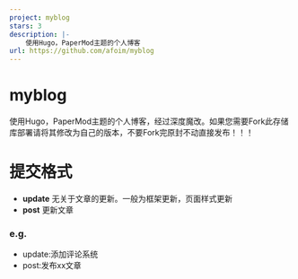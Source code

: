 ```yaml
---
project: myblog
stars: 3
description: |-
    使用Hugo，PaperMod主题的个人博客
url: https://github.com/afoim/myblog
---
```


# myblog
使用Hugo，PaperMod主题的个人博客，经过深度魔改。如果您需要Fork此存储库部署请将其修改为自己的版本，不要Fork完原封不动直接发布！！！

# 提交格式
- **update** 无关于文章的更新。一般为框架更新，页面样式更新
- **post** 更新文章

### e.g.
- update:添加评论系统
- post:发布xx文章
